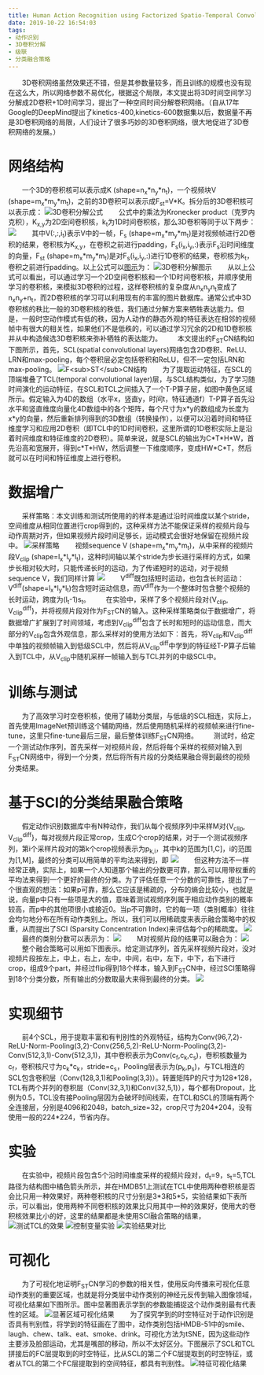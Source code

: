 ```yaml
---
title: Human Action Recognition using Factorized Spatio-Temporal Convolutional Networks (ICCV 2015)
date: 2019-10-22 16:54:03
tags:
- 动作识别
- 3D卷积分解
- 级联
- 分类融合策略
---
```

&emsp;&emsp;3D卷积网络虽然效果还不错，但是其参数量较多，而且训练的规模也没有现在这么大，所以网络参数不易优化，根据这个局限，本文提出将3D时间空间学习分解成2D卷积+1D时间学习，提出了一种空间时间分解卷积网络。（自从17年Google的DeepMind提出了kinetics-400,kinetics-600数据集以后，数据量不再是3D卷积网络的局限，人们设计了很多巧妙的3D卷积网络，很大地促进了3D卷积网络的发展。）
# 网络结构
&emsp;&emsp;一个3D的卷积核可以表示成K (shape=n<sub>x</sub>\*n<sub>y</sub>\*n<sub>t</sub>)，一个视频块V (shape=m<sub>x</sub>\*m<sub>y</sub>\*m<sub>t</sub>)，之前的3D卷积可以表示成F<sub>st</sub>=V\*K。拆分后的3D卷积核可以表示成：
![](/images/Factor/factorized.png "3D卷积分解公式")
&emsp;&emsp;公式中的乘法为Kronecker product（克罗内克积），K<sub>x,y</sub>为2D空间卷积核，k<sub>t</sub>为1D时间卷积核，那么3D卷积等同于以下两步：
![](/images/Factor/sequential.png "")
&emsp;&emsp;其中V(:,:,i<sub>t</sub>)表示V中的一帧，F<sub>s</sub> (shape=m<sub>x</sub>\*m<sub>y</sub>\*m<sub>t</sub>)是对视频帧进行2D卷积的结果，卷积核为K<sub>x,y</sub>，在卷积之前进行padding，F<sub>s</sub>(i<sub>x</sub>,i<sub>y</sub>,:)表示F<sub>s</sub>沿时间维度的向量，F<sub>st</sub> (shape=m<sub>x</sub>\*m<sub>y</sub>\*m<sub>t</sub>)是对F<sub>s</sub>(i<sub>x</sub>,i<sub>y</sub>,:)进行1D卷积的结果，卷积核为k<sub>t</sub>，卷积之前进行padding。以上公式可以[图示](https://blog.csdn.net/zzmshuai/article/details/84880257)为：
![](/images/Factor/represent.png "3D卷积分解图示")
&emsp;&emsp;从以上公式可以看出，可以通过学习一个2D空间卷积核和一个1D时间卷积核，并顺序使用学习的卷积核，来模拟3D卷积的过程，这样卷积核的复杂度从n<sub>x</sub>n<sub>y</sub>n<sub>t</sub>变成了n<sub>x</sub>n<sub>y</sub>+n<sub>t</sub>，而2D卷积核的学习可以利用现有的丰富的图片数据库。通常公式中3D卷积核的秩比一般的3D卷积核的秩低，我们通过分解方案来牺牲表达能力。但是，一般时空动作模式有低的秩，因为人动作的静态外观的特征表达在相邻的视频帧中有很大的相关性，如果他们不是低秩的，可以通过学习冗余的2D和1D卷积核并从中构造候选3D卷积核来弥补牺牲的表达能力。
&emsp;&emsp;本文提出的F<sub>ST</sub>CN结构如下图所示，首先，SCL(spatial convolutional layers)网络包含2D卷积、ReLU、LRN和max-pooling，每个卷积层必定包括卷积和ReLU，但不一定包括LRN和max-pooling。
![](/images/Factor/architecture.png "F<sub>ST</sub>CN结构")
&emsp;&emsp;为了提取运动特征，在SCL的顶端堆叠了TCL(temporal convolutional layer)层，与SCL结构类似，为了学习随时间演化的运动特征，在SCL和TCL之间插入了一个T-P算子层，如图中黄色区域所示。假定输入为4D的数组（水平x，竖直y，时间t，特征通道f）T-P算子首先沿水平和竖直维度向量化4D数组中的各个矩阵，每个尺寸为x\*y的数组成为长度为x\*y的向量，然后重新排列得到的3D数组（转换操作），以便可以沿着时间和特征维度学习和应用2D卷积（即TCL中的1D时间卷积，这里所谓的1D卷积实际上是沿着时间维度和特征维度的2D卷积）。简单来说，就是SCL的输出为C\*T\*H\*W，首先沿高和宽展开，得到c\*T\*HW，然后调整一下维度顺序，变成HW\*C\*T，然后就可以在时间和特征维度上进行卷积。
# 数据增广
&emsp;&emsp;采样策略：本文训练和测试所使用的的样本是通过沿时间维度以某个stride，空间维度从相同位置进行crop得到的，这种采样方法不能保证采样的视频片段与动作周期对齐，但如果视频片段时间足够长，运动模式会很好地保留在视频片段中。
![](/images/Factor/sample.png "采样策略")
&emsp;&emsp;视频sequence V (shape=m<sub>x</sub>\*m<sub>y</sub>\*m<sub>t</sub>)，从中采样的视频片段V<sub>clip</sub> (shape=l<sub>x</sub>\*l<sub>y</sub>\*l<sub>t</sub>)，这种时间轴以某个stride为步长进行采样的方式，如果步长相对较大时，只能传递长时的运动，为了传递短时的运动，对于视频sequence V，我们同样计算
![](/images/Factor/v_diff.png "")
&emsp;&emsp;V<sup>diff</sup>既包括短时运动，也包含长时运动：V<sup>diff</sup>(shape=l<sub>x</sub>\*l<sub>y</sub>\*l<sub>t</sub>)包含短时运动信息，而V<sup>diff</sup>作为一个整体时包含整个视频的长时运动，跨度为(l<sub>t</sub>-1)s<sub>t</sub>。
&emsp;&emsp;在实验中，采样了多个视频片段对{V<sub>clip</sub>, V<sub>clip</sub><sup>diff</sup>}，并将视频片段对作为F<sub>ST</sub>CN的输入。这种采样策略类似于数据增广，将数据增广扩展到了时间领域，考虑到V<sub>clip</sub><sup>diff</sup>包含了长时和短时的运动信息，而大部分的V<sub>clip</sub>包含外观信息，那么采样对的使用方法如下：首先，将V<sub>clip</sub>和V<sub>clip</sub><sup>diff</sup>中单独的视频帧输入到低级SCL中，然后将从V<sub>clip</sub><sup>diff</sup>中学到的特征经T-P算子后输入到TCL中，从V<sub>clip</sub>中随机采样一帧输入到与TCL并列的中级SCL中。
# 训练与测试
&emsp;&emsp;为了高效学习时空卷积核，使用了辅助分类层，与低级的SCL相连，实际上，首先使用ImageNet预训练这个辅助网络，然后使用随机采样的视频帧来进行fine-tune，这里只fine-tune最后三层，最后整体训练F<sub>ST</sub>CN网络。
&emsp;&emsp;测试时，给定一个测试动作序列，首先采样一对视频片段，然后将每个采样的视频对输入到F<sub>ST</sub>CN网络中，得到一个分类，然后将所有片段的分类结果融合得到最终的视频分类结果。
# 基于SCI的分类结果融合策略
&emsp;&emsp;假定动作识别数据库中有N种动作，我们从每个视频序列中采样M对{V<sub>clip</sub>, V<sub>clip</sub><sup>diff</sup>}，每对视频片段正常crop，生成C个crop的结果，对于一个测试视频序列，第i个采样片段对的第k个crop视频表示为p<sub>k,i</sub>，其中k的范围为[1,C]，i的范围为[1,M]，最终的分类可以用简单的平均法来得到，即
![](/images/Factor/average.png "")
&emsp;&emsp;但这种方法不一样经常正确，实际上，如果一个人知道那个输出的分数更可靠，那么可以用带权重的平均法来得到一个更好的最终的分类。为了评估任意一个分数的可靠性，提出了一个很直观的想法：如果p可靠，那么它应该是稀疏的，分布的熵会比较小，也就是说，向量p中只有一些项是大的值，意味着测试视频序列属于相应动作类别的概率较高，而p中的其他项很小或接近0。当p不可靠时，它的每一项（类别概率）往往会均匀地分布在所有动作类别上。所以，我们可以用稀疏度来表示融合策略中的权重，从而提出了SCI (Sparsity Concentration Index)来评估每个p的稀疏度。
![](/images/Factor/sparisity.png "")
&emsp;&emsp;最终的类别分数可以表示为：
![](/images/Factor/score.png "")
&emsp;&emsp;M对视频片段的结果可以融合为：
![](/images/Factor/fuse.png "")
&emsp;&emsp;整个融合策略可以用如下图表示。给定测试序列，首先采样视频片段对，没对视频片段按左上，中上，右上，左中，中间，右中，左下，中下，右下进行crop，组成9个part，并经过flip得到18个样本，输入到F<sub>ST</sub>CN中，经过SCI策略得到18个分类分数，所有输出的分数取最大来得到最终的分类。
![](/images/Factor/SCI.png "")
# 实现细节
&emsp;&emsp;前4个SCL，用于提取丰富和有判别性的外观特征，结构为Conv(96,7,2)-ReLU-Norm-Pooling(3,2)-Conv(256,5,2)-ReLU-Norm-Pooling(3,2)-Conv(512,3,1)-Conv(512,3,1)，其中卷积表示为Conv(c<sub>f</sub>,c<sub>k</sub>,c<sub>s</sub>)，卷积核数量为c<sub>f</sub>，卷积核尺寸为c<sub>k</sub>\*c<sub>k</sub>，stride=c<sub>s</sub>，Pooling层表示为(p<sub>k</sub>,p<sub>s</sub>)，与TCL相连的SCL包含卷积层（Conv(128,3,1)和Pooling(3,3)）。转置矩阵P的尺寸为128\*128，TCL有两个并列的卷积层（Conv(32,3,1)和Conv(32,5,1)），每个都有Dropout，比例为0.5，TCL没有接Pooling层因为会破坏时间线索，在TCL和SCL的顶端有两个全连接层，分别是4096和2048，batch_size=32，crop尺寸为204\*204，没有使用一般的224\*224，节省内存。
# 实验
&emsp;&emsp;在实验中，视频片段包含5个沿时间维度采样的视频片段对，d<sub>t</sub>=9，s<sub>t</sub>=5,TCL路径为结构图中橘色箭头所示，并在HMDB51上测试在TCL中使用两种卷积核是否会比只用一种效果好，两种卷积核的尺寸分别是3\*3和5\*5，实验结果如下表所示，可以看出，使用两种不同卷积核的效果比只用其中一种的效果好，使用大的卷积核效果比小的好，这里的结果都是未使用SCI融合策略的结果，
![](/images/Factor/TCL.png "测试TCL的效果")
![](/images/Factor/control.png "控制变量实验")
![](/images/Factor/res.png "实验结果对比")
# 可视化
&emsp;&emsp;为了可视化地证明F<sub>ST</sub>CN学习的参数的相关性，使用反向传播来可视化任意动作类别的重要区域，也就是将分类层中动作类别的神经元反传到输入图像领域，可视化结果如下图所示。图中显著图表示学到的参数能捕捉这个动作类别最有代表性的区域。
![](/images/Factor/vis.png "显著区域可视化结果")
&emsp;&emsp;为了探究学到的时空特征对于动作识别是否具有判别性，将学到的特征画在了图中，动作类别包括HMDB-51中的smile、laugh、chew、talk、eat、smoke、drink。可视化方法为tSNE，因为这些动作主要涉及脸部运动，尤其是嘴部的移动，所以不太好区分。下图展示了SCL和TCL拼接后的FC层提取到的时空特征，比从SCL的第二个FC层提取到的时空特征，或者从TCL的第二个FC层提取到的空间特征，都具有判别性。
![](/images/Factor/tsne.png "特征可视化结果")

